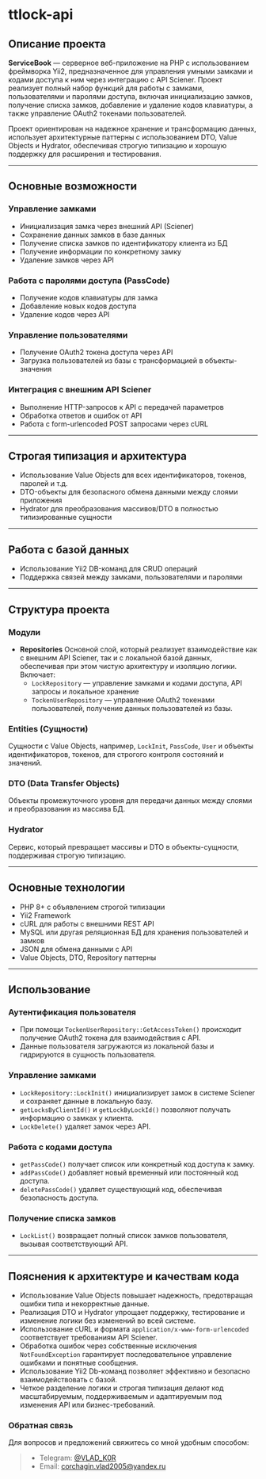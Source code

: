 # ttlock-api

## Описание проекта

**ServiceBook** — серверное веб-приложение на PHP с использованием фреймворка Yii2, предназначенное для управления умными замками и кодами доступа к ним через интеграцию с API Sciener. Проект реализует полный набор функций для работы с замками, пользователями и паролями доступа, включая инициализацию замков, получение списка замков, добавление и удаление кодов клавиатуры, а также управление OAuth2 токенами пользователей.

Проект ориентирован на надежное хранение и трансформацию данных, использует архитектурные паттерны с использованием DTO, Value Objects и Hydrator, обеспечивая строгую типизацию и хорошую поддержку для расширения и тестирования.

---

## Основные возможности

### Управление замками

- Инициализация замка через внешний API (Sciener)
- Сохранение данных замков в базе данных
- Получение списка замков по идентификатору клиента из БД
- Получение информации по конкретному замку
- Удаление замков через API

### Работа с паролями доступа (PassCode)

- Получение кодов клавиатуры для замка
- Добавление новых кодов доступа
- Удаление кодов через API

### Управление пользователями

- Получение OAuth2 токена доступа через API
- Загрузка пользователей из базы с трансформацией в объекты-значения

### Интеграция с внешним API Sciener

- Выполнение HTTP-запросов к API с передачей параметров
- Обработка ответов и ошибок от API
- Работа с form-urlencoded POST запросами через cURL

---

## Строгая типизация и архитектура

- Использование Value Objects для всех идентификаторов, токенов, паролей и т.д.
- DTO-объекты для безопасного обмена данными между слоями приложения
- Hydrator для преобразования массивов/DTO в полностью типизированные сущности

---

## Работа с базой данных

- Использование Yii2 DB-команд для CRUD операций
- Поддержка связей между замками, пользователями и паролями

---

## Структура проекта

### Модули

- **Repositories**
  Основной слой, который реализует взаимодействие как с внешним API Sciener, так и с локальной базой данных, обеспечивая при этом чистую архитектуру и изоляцию логики.  
  Включает:
  - `LockRepository` — управление замками и кодами доступа, API запросы и локальное хранение
  - `TockenUserRepository` — управление OAuth2 токенами пользователей, получение данных пользователей из базы.

### Entities (Сущности)

Сущности с Value Objects, например, `LockInit`, `PassCode`, `User` и объекты идентификаторов, токенов, для строгого контроля состояний и значений.

### DTO (Data Transfer Objects)

Объекты промежуточного уровня для передачи данных между слоями и преобразования из массива БД.

### Hydrator

Сервис, который превращает массивы и DTO в объекты-сущности, поддерживая строгую типизацию.

---

## Основные технологии

- PHP 8+ с объявлением строгой типизации
- Yii2 Framework
- cURL для работы с внешними REST API
- MySQL или другая реляционная БД для хранения пользователей и замков
- JSON для обмена данными с API
- Value Objects, DTO, Repository паттерны

---

## Использование

### Аутентификация пользователя

- При помощи `TockenUserRepository::GetAccessToken()` происходит получение OAuth2 токена для взаимодействия с API.
- Данные пользователя загружаются из локальной базы и гидрируются в сущность пользователя.

### Управление замками

- `LockRepository::LockInit()` инициализирует замок в системе Sciener и сохраняет данные в локальную базу.
- `getLocksByClientId()` и `getLockByLockId()` позволяют получать информацию о замках у клиента.
- `LockDelete()` удаляет замок через API.

### Работа с кодами доступа

- `getPassCode()` получает список или конкретный код доступа к замку.
- `addPassCode()` добавляет новый временный или постоянный код доступа.
- `deletePassCode()` удаляет существующий код, обеспечивая безопасность доступа.

### Получение списка замков

- `LockList()` возвращает полный список замков пользователя, вызывая соответствующий API.

---

## Пояснения к архитектуре и качествам кода

- Использование Value Objects повышает надежность, предотвращая ошибки типа и некорректные данные.
- Реализация DTO и Hydrator упрощает поддержку, тестирование и изменение логики без изменений во всей системе.
- Использование cURL и формата `application/x-www-form-urlencoded` соответствует требованиям API Sciener.
- Обработка ошибок через собственные исключения `NotFoundException` гарантирует последовательное управление ошибками и понятные сообщения.
- Использование Yii2 Db-команд позволяет эффективно и безопасно взаимодействовать с базой.
- Четкое разделение логики и строгая типизация делают код масштабируемым, поддерживаемым и адаптируемым под изменения API или бизнес-требований.

### Обратная связь

Для вопросов и предложений свяжитесь со мной удобным способом:

> - Telegram: [@VLAD_K0R](https://t.me/VLAD_K0R)
> - Email: <corchagin.vlad2005@yandex.ru>
